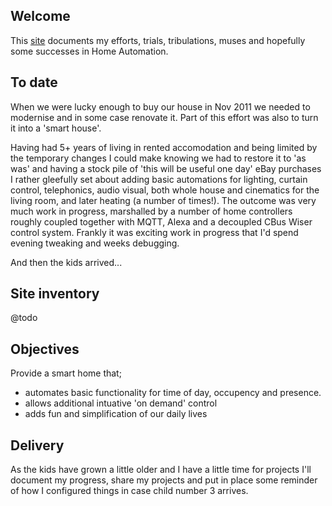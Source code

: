 ## Welcome 

This [site](https://afmiddleton.github.io/home-automation-pages/) documents my efforts, trials, tribulations, muses and hopefully some successes in Home Automation.

## To date

When we were lucky enough to buy our house in Nov 2011 we needed to modernise and in some case renovate it. Part of this effort was also to turn it into a 'smart house'.

Having had 5+ years of living in rented accomodation and being limited by the temporary changes I could make knowing we had to restore it to 'as was' and having a stock pile of 'this will be useful one day' eBay purchases I rather gleefully set about adding basic automations for lighting, curtain control, telephonics, audio visual, both whole house and cinematics for the living room, and later heating (a number of times!). The outcome was very much work in progress, marshalled by a number of home controllers roughly coupled together with MQTT, Alexa and a decoupled CBus Wiser control system. Frankly it was exciting work in progress that I'd spend evening tweaking and weeks debugging. 

And then the kids arrived...

## Site inventory

@todo

## Objectives

Provide a smart home that;
- automates basic functionality for time of day, occupency and presence.
- allows additional intuative 'on demand' control
- adds fun and simplification of our daily lives

## Delivery

As the kids have grown a little older and I have a little time for projects I'll document my progress, share my projects and put in place some reminder of how I configured things in case child number 3 arrives.
